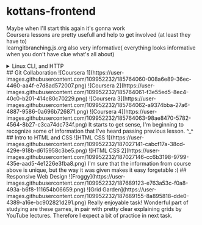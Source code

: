 # kottans-frontend
Maybe when I'll start this again it's gonna work
<br>
Coursera lessons are pretty usefull and help to get involved (at least they have to)
<br>
learngitbranching.js.org also very informative( everything looks informative when you don't have clue what's all about)
<details>
<summary>Linux CLI, and HTTP</summary>
## Linux CLI, and HTTP
![linux 1](https://user-images.githubusercontent.com/109952232/184617878-888f5cbb-8f6d-41bc-bcf1-362efefe84fd.png)
![linux 2](https://user-images.githubusercontent.com/109952232/184617881-13af42fa-5523-41e9-979a-717a9ae98a5b.png)
![linux 3](https://user-images.githubusercontent.com/109952232/184617883-21a496dc-3820-4774-8ee5-b1353d56f137.png)
![linux 4](https://user-images.githubusercontent.com/109952232/184617884-03b182ac-3347-4231-ae54-9c7581172f2f.png)
I like everything that you are suggesting to learn. Materials providing with bunch of jokes which helps to remember those lessons.
</details>
## Git Collaboration
![Coursera 1](https://user-images.githubusercontent.com/109952232/185764060-008a6e89-36ec-4460-aa4f-e7d8ad572007.png)
![Coursera 2](https://user-images.githubusercontent.com/109952232/185764061-f3e55ed5-8ec4-40c0-b201-414c80c70229.png)
![Coursera 3](https://user-images.githubusercontent.com/109952232/185764062-a9374bba-27a6-4887-9586-0a696b726871.png)
![Coursera 4](https://user-images.githubusercontent.com/109952232/185764063-98ae8470-5782-4564-8b27-c3ca74dc734f.png)
It starts to get sense, I'm beginning to recognize some of information that I've heard passing previous lesson.
^_^
## Intro to HTML and CSS
![HTML CSS 1](https://user-images.githubusercontent.com/109952232/187027141-cabcf17a-38cd-429e-918b-d615958c3be5.png)
![HTML CSS 2](https://user-images.githubusercontent.com/109952232/187027146-cc6b3198-9799-435e-aad5-4e1226e3fba8.png)
I'm sure that the information from course above is unique, but the way it was given makes it easy forgetable :(
## Responsive Web Design
![Froggy](https://user-images.githubusercontent.com/109952232/187689123-e763a53c-f0a8-493a-b6f8-111654b06659.png)
![Grid Garden](https://user-images.githubusercontent.com/109952232/187689155-8a895818-dde0-4389-a16e-bc902821d291.png)
Really enjoyable task! Wonderful part of studying are these games, in pair with pretty clear explaining grids by YouTube lectures. Therefore I expect a bit of practice in next task.
